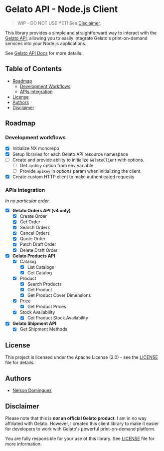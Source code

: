 # Gelato API - Node.js Client

> WIP - DO NOT USE YET! See [Disclaimer](#disclaimer).

This library provides a simple and straightforward way to interact with the [Gelato API](https://dashboard.gelato.com/docs/), allowing you to easily integrate Gelato's print-on-demand services into your Node.js applications.

See [Gelato API Docs](https://dashboard.gelato.com/docs/) for more details.

## Table of Contents

- [Roadmap](#roadmap)
  - [Development Workflows](#development-workflows)
  - [APIs integration](#apis-integration)
- [License](#license)
- [Authors](#authors)
- [Disclaimer](#disclaimer)

## Roadmap

### Development workflows

- [x] Initialize NX monorepo
- [x] Setup libraries for each Gelato API resource namespace
- [ ] Create and provide ability to initialize `GelatoClient` with options.
  - [ ] Get `apiKey` option from env variable
  - [ ] Provide `apiKey` in _options_ param when initializing the client.
- [x] Create custom HTTP client to make authenticated requests

### APIs integration

_In no particular order._

- [x] **Gelato Orders API (v4 only)**
  - [x] Create Order
  - [x] Get Order
  - [x] Search Orders
  - [x] Cancel Orders
  - [x] Quote Order
  - [x] Patch Draft Order
  - [x] Delete Draft Order
- [x] **Gelato Products API**
  - [x] Catalog
    - [x] List Catalogs
    - [x] Get Catalog
  - [x] Product
    - [x] Search Products
    - [x] Get Product
    - [x] Get Product Cover Dimensions
  - [x] Price
    - [x] Get Product Prices
  - [x] Stock Availability
    - [x] Get Product Stock Availability
- [x] **Gelato Shipment API**
  - [x] Get Shipment Methods

## License

This project is licensed under the Apache License (2.0) - see the [LICENSE](LICENSE) file for details.

## Authors

- [Nelson Dominguez](https://www.github.com/ekkolon)

## Disclaimer

Please note that this is **_not_ an official Gelato product**. I am in no way affiliated with Gelato. However, I created this client library to make it easier for developers to work with Gelato's powerful print-on-demand platform.

You are fully responsible for your use of this library. See [LICENSE](/LICENSE) file for more information.
